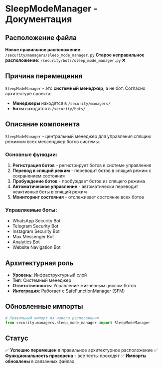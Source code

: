 # SleepModeManager - Документация

## Расположение файла
**Новое правильное расположение**: `/security/managers/sleep_mode_manager.py`
**Старое неправильное расположение**: `/security/bots/sleep_mode_manager.py` ❌

## Причина перемещения
`SleepModeManager` - это **системный менеджер**, а не бот. Согласно архитектуре проекта:
- **Менеджеры** находятся в `/security/managers/`
- **Боты** находятся в `/security/bots/`

## Описание компонента
`SleepModeManager` - центральный менеджер для управления спящим режимом всех мессенджер ботов системы.

### Основные функции:
1. **Регистрация ботов** - регистрирует ботов в системе управления
2. **Перевод в спящий режим** - переводит ботов в спящий режим с сохранением состояния
3. **Пробуждение ботов** - пробуждает ботов из спящего режима
4. **Автоматическое управление** - автоматически переводит неактивные боты в спящий режим
5. **Мониторинг состояния** - отслеживает состояние всех ботов

### Управляемые боты:
- WhatsApp Security Bot
- Telegram Security Bot  
- Instagram Security Bot
- Max Messenger Bot
- Analytics Bot
- Website Navigation Bot

## Архитектурная роль
- **Уровень**: Инфраструктурный слой
- **Тип**: Системный менеджер
- **Ответственность**: Управление жизненным циклом ботов
- **Интеграция**: Работает с SafeFunctionManager (SFM)

## Обновленные импорты
```python
# Правильный импорт из нового расположения
from security.managers.sleep_mode_manager import SleepModeManager
```

## Статус
✅ **Успешно перемещен** в правильное архитектурное расположение
✅ **Функциональность проверена** - все тесты проходят
✅ **Импорты обновлены** в связанных файлах